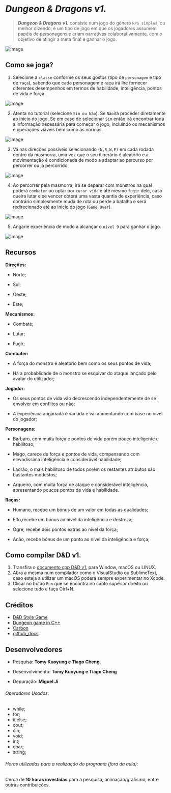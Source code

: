 # ***Dungeon & Dragons v1.***
> ***Dungeon & Dragons v1.*** consiste num jogo do género `RPG simples`, ou melhor dizendo, é um tipo de jogo em que os jogadores assumem papéis de personagens e criam narrativas colaborativamente, com o objetivo de atingir a meta final e ganhar o jogo.
 
![image](https://user-images.githubusercontent.com/94125412/145261181-1a57c1cc-aad7-4172-a64b-b2fe9d64ad9e.png)

## Como se joga?
1. Selecione a `classe` conforme os seus gostos (tipo de `personagem` e tipo de `raça`), sabendo que cada personagem e raça irá lhe fornecer diferentes desempenhos em termos de habilidade, inteligência, pontos de vida e força.
 
![image](https://user-images.githubusercontent.com/94125412/145259681-7d923260-b120-495b-9a2a-ea07aacdb7d4.png)

2. Atenta no tutorial (selecione `Sim ou Não`). Se `Não`irá proceder diretamente ao início do jogo, Se em caso de selecionar `Sim` então irá encontrar toda a informação necessária para começar o jogo, incluindo os mecanismos e operações viáveis bem como as normas. 

![image](https://user-images.githubusercontent.com/94125412/145259530-6ed12c40-31e0-4b22-bd75-a259ab6702c4.png)
 
 3. Vá nas direções possíveis selecionando `(N,S,W,E)` em cada rodada dentro da masmorra, uma vez que o seu itinerário é aleatório e a movimentação é condicionada de modo a adaptar ao percurso por percorrer ou já percorrido.

![image](https://user-images.githubusercontent.com/94125412/145268851-faba455a-f3da-4acc-8492-585384e110ac.png)

 4. Ao percorrer pela masmorra, irá se deparar com monstros na qual poderá `combater` ou optar por `curar vida` e até mesmo `fugir` dele, caso queira lutar e se vencer obterá uma vasta quantia de experiência, caso contrário simplesmente muda de rota ou perde a batalha e será redirecionado até ao início do jogo (`Game Over`).
 
 ![image](https://user-images.githubusercontent.com/94125412/145269074-969d6e42-30cd-4cf4-bd89-25119be8e916.png)

 5. Angarie experiência de modo a alcançar o `nível 9` para ganhar o jogo.
 
![image](https://user-images.githubusercontent.com/94125412/145269368-29ad29e1-e87b-411c-bd93-0daf989ec452.png)

## Recursos
**Direções:**

  - Norte;
  
  - Sul;
  
  - Oeste;
  
  - Este;
  
  **Mecanismos:** 
  
  - Combate;
 
  - Lutar;
  
  - Fugir;
  
**Combater:**

  - A força do monstro é aleatório bem como os seus pontos de vida;
  
  - Há a probablidade de o monstro se esquivar do ataque lançado pelo avatar do utilizador;
  
**Jogador:**

  - Os seus pontos de vida vão decrescendo independentemente de se envolver em conflitos ou não;
  
  - A experiência angariada é variada e vai aumentando com base no nível do jogador;
  
**Personagens:**
 
  - Barbáro, com muita força e pontos de vida porém pouco inteligente e habilitoso;
  
  - Mago, carece de força e pontos de vida, compensando com elevadíssima inteligência e considerável habilidade;
  
  - Ladrão, o mais habilitoso de todos porém os restantes atributos são bastantes modestos;
  
  - Arqueiro, com muita força de ataque e considerável inteligência, apresentando poucos pontos de vida e habilidade.
  
 **Raças:**
 
  - Humano, recebe um bónus de um valor em todas as qualidades;
 
  - Elfo,recebe um bónus ao nível da inteligência e destreza;
  
  - Ogre, recebe dois pontos extras ao nível da força;
  
  - Anão, recebe bónus de um ponto ao nível da inteligência e força;
  
## Como compilar D&D v1.
1. Transfira o [documento cpp D&D v1.](https://github.com/TheSpirit404/Dungeon-and-Dragons/blob/main/Dungeon%26Dragons%20Cpp.cpp) para Window, macOS ou LINUX.
2. Abra a mesma num compilador como o VisualStudio ou SublimeText, caso esteja a utilizar um macOS poderá sempre experimentar no Xcode.
3. Clicar no botão `Run` que se encontra no canto superior direito ou selecione tudo e faça Ctrl+N.
## Créditos
- [D&D Style Game](http://cplusplus.com/forum/general/184412/)
- [Dungeon game in C++](https://youtu.be/9_EdM3fpQuo)
- [Carbon](https://carbon.now.sh/)
- [github_docs](https://docs.github.com/pt/github/writing-on-github/getting-started-with-writing-and-formatting-on-github/about-writing-and-formatting-on-github)
## Desenvolvedores

- Pesquisa: **Tomy Kuoyung e Tiago Cheng.**

- Desenvolvimento: **Tomy Kuoyung e Tiago Cheng**

- Depuração: **Miguel Ji**

###### Operadores Usados:
- while;
- for;
- if,else;
- cout;
- cin;
- void;
- int;
- char;
- string;
###### Horas utilizadas para a realização do programa (fora da aula):
Cerca de **10 horas investidas** para a pesquisa, animação/grafismo, entre outras contribuições.



